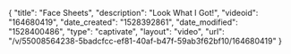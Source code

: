 {
    "title": "Face Sheets",
    "description": "Look What I Got!",
    "videoid": "164680419",
    "date_created": "1528392861",
    "date_modified": "1528400486",
    "type": "captivate",
    "layout": "video",
    "url": "\/v\/55008564238-5badcfcc-ef81-40af-b47f-59ab3f62bf10\/164680419"
}